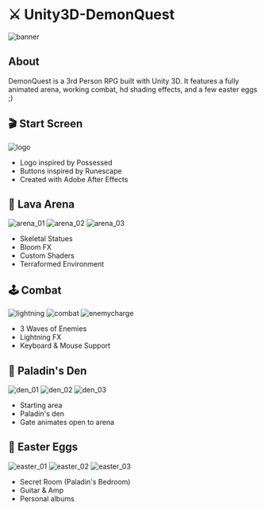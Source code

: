 # ⚔️ Unity3D-DemonQuest

![banner](https://user-images.githubusercontent.com/45678211/119278925-7a1cf880-bbf6-11eb-996b-871876ca0e34.png)

## About

DemonQuest is a 3rd Person RPG built with Unity 3D.  It features a fully animated arena, working combat, hd shading effects, and a few easter eggs ;)

## 🎬 Start Screen

![logo](https://user-images.githubusercontent.com/45678211/119277523-3faf5d80-bbee-11eb-8484-05b869a92697.gif)

* Logo inspired by Possessed
* Buttons inspired by Runescape
* Created with Adobe After Effects

## 🌋 Lava Arena

![arena_01](https://user-images.githubusercontent.com/45678211/119279292-b7828580-bbf8-11eb-9b23-028d6a258597.png)
![arena_02](https://user-images.githubusercontent.com/45678211/119279291-b6e9ef00-bbf8-11eb-80d2-b106c43ac906.png)
![arena_03](https://user-images.githubusercontent.com/45678211/119279290-b6515880-bbf8-11eb-8ad4-5b61797fb768.png)

* Skeletal Statues
* Bloom FX
* Custom Shaders
* Terraformed Environment
  
## 🕹 Combat

![lightning](https://user-images.githubusercontent.com/45678211/119276435-3e7b3200-bbe8-11eb-94d3-518b07e59d50.gif)
![combat](https://user-images.githubusercontent.com/45678211/119277830-d7617b80-bbef-11eb-8248-6394437c060d.gif)
![enemycharge](https://user-images.githubusercontent.com/45678211/119276437-4044f580-bbe8-11eb-9f50-a9892f6a4cdc.gif)

* 3 Waves of Enemies
* Lightning FX
* Keyboard & Mouse Support

## 🏰 Paladin's Den

![den_01](https://user-images.githubusercontent.com/45678211/119279289-b5b8c200-bbf8-11eb-832a-1ecae6653a33.png)
![den_02](https://user-images.githubusercontent.com/45678211/119279287-b4879500-bbf8-11eb-8804-0320595b437b.png)
![den_03](https://user-images.githubusercontent.com/45678211/119279286-b3eefe80-bbf8-11eb-946c-264e3b089be9.png)

* Starting area
* Paladin's den
* Gate animates open to arena

## 🥚 Easter Eggs

![easter_01](https://user-images.githubusercontent.com/45678211/119279285-b3566800-bbf8-11eb-9ef2-b7ed47653c38.png)
![easter_02](https://user-images.githubusercontent.com/45678211/119279284-b2253b00-bbf8-11eb-987c-1e0a35e46435.png)
![easter_03](https://user-images.githubusercontent.com/45678211/119279283-b0f40e00-bbf8-11eb-98c6-57cf564c6545.png)

* Secret Room (Paladin's Bedroom)
* Guitar & Amp
* Personal albums
